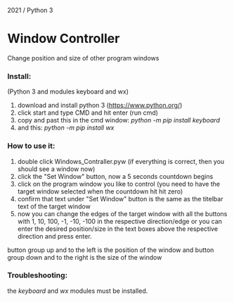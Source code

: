 2021 / Python 3
# Window Controller

Change position and size of other program windows

### Install:
(Python 3 and modules keyboard and wx)
1) download and install python 3 (https://www.python.org/)
2) click start and type CMD and hit enter (run cmd)
3) copy and past this in the cmd window: *python -m pip install keyboard*
4) and this: *python -m pip install wx*

### How to use it:
1) double click Windows_Contraller.pyw (if everything is correct, then you should see a window now)
2) click the "Set Window" button, now a 5 seconds countdown begins
3) click on the program window you like to control (you need to have the target window selected when the countdown hit hit zero)
4) confirm that text under "Set Window" button is the same as the titelbar text of the target window
5) now you can change the edges of the target window with all the buttons with 1, 10, 100, -1, -10, -100 in the respective direction/edge or you can enter the desired position/size in the text boxes above the respective direction and press enter.

button group up and to the left is the position of the window and
button group down and to the right is the size of the window

### Troubleshooting:
the *keyboard* and *wx* modules must be installed.
